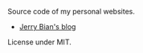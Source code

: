 Source code of my personal websites.

- [Jerry Bian's blog](https://blog.laobian.me/)

License under MIT.